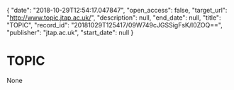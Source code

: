 {
  "date": "2018-10-29T12:54:17.047847", 
  "open_access": false, 
  "target_url": "http://www.topic.jtap.ac.uk/", 
  "description": null, 
  "end_date": null, 
  "title": "TOPIC", 
  "record_id": "20181029T125417/09W749cJGSSigFsK/l0ZOQ==", 
  "publisher": "jtap.ac.uk", 
  "start_date": null
}

# TOPIC

None